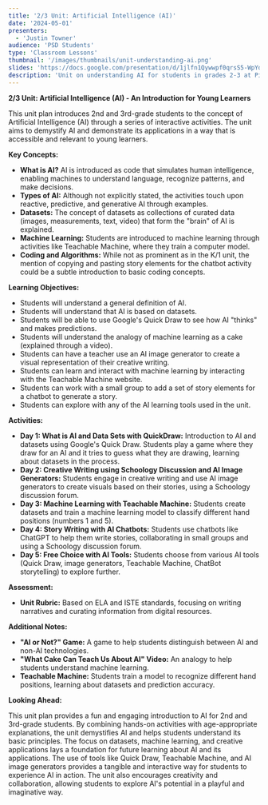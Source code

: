 ```yaml
---
title: '2/3 Unit: Artificial Intelligence (AI)'
date: '2024-05-01'
presenters:
  - 'Justin Towner'
audience: 'PSD Students'
type: 'Classroom Lessons'
thumbnail: '/images/thumbnails/unit-understanding-ai.png'
slides: 'https://docs.google.com/presentation/d/1jlfn1Qywwpf0qrsS5-WpYdqE4zgNVF-O5dFpCfGr7vc/embed'
description: 'Unit on understanding AI for students in grades 2-3 at Pioneer Elementary'
---
```


**2/3 Unit: Artificial Intelligence (AI) - An Introduction for Young Learners**

This unit plan introduces 2nd and 3rd-grade students to the concept of Artificial Intelligence (AI) through a series of interactive activities. The unit aims to demystify AI and demonstrate its applications in a way that is accessible and relevant to young learners.

**Key Concepts:**

- **What is AI?** AI is introduced as code that simulates human intelligence, enabling machines to understand language, recognize patterns, and make decisions.
- **Types of AI:** Although not explicitly stated, the activities touch upon reactive, predictive, and generative AI through examples.
- **Datasets:** The concept of datasets as collections of curated data (images, measurements, text, video) that form the "brain" of AI is explained.
- **Machine Learning:** Students are introduced to machine learning through activities like Teachable Machine, where they train a computer model.
- **Coding and Algorithms:** While not as prominent as in the K/1 unit, the mention of copying and pasting story elements for the chatbot activity could be a subtle introduction to basic coding concepts.

**Learning Objectives:**

- Students will understand a general definition of AI.
- Students will understand that AI is based on datasets.
- Students will be able to use Google's Quick Draw to see how AI "thinks" and makes predictions.
- Students will understand the analogy of machine learning as a cake (explained through a video).
- Students can have a teacher use an AI image generator to create a visual representation of their creative writing.
- Students can learn and interact with machine learning by interacting with the Teachable Machine website.
- Students can work with a small group to add a set of story elements for a chatbot to generate a story.
- Students can explore with any of the AI learning tools used in the unit.

**Activities:**

- **Day 1: What is AI and Data Sets with QuickDraw:** Introduction to AI and datasets using Google's Quick Draw. Students play a game where they draw for an AI and it tries to guess what they are drawing, learning about datasets in the process.
- **Day 2: Creative Writing using Schoology Discussion and AI Image Generators:** Students engage in creative writing and use AI image generators to create visuals based on their stories, using a Schoology discussion forum.
- **Day 3: Machine Learning with Teachable Machine:** Students create datasets and train a machine learning model to classify different hand positions (numbers 1 and 5).
- **Day 4: Story Writing with AI Chatbots:** Students use chatbots like ChatGPT to help them write stories, collaborating in small groups and using a Schoology discussion forum.
- **Day 5: Free Choice with AI Tools:** Students choose from various AI tools (Quick Draw, image generators, Teachable Machine, ChatBot storytelling) to explore further.

**Assessment:**

- **Unit Rubric:** Based on ELA and ISTE standards, focusing on writing narratives and curating information from digital resources.

**Additional Notes:**

- **"AI or Not?" Game:** A game to help students distinguish between AI and non-AI technologies.
- **"What Cake Can Teach Us About AI" Video:** An analogy to help students understand machine learning.
- **Teachable Machine:** Students train a model to recognize different hand positions, learning about datasets and prediction accuracy.

**Looking Ahead:**

This unit plan provides a fun and engaging introduction to AI for 2nd and 3rd-grade students. By combining hands-on activities with age-appropriate explanations, the unit demystifies AI and helps students understand its basic principles. The focus on datasets, machine learning, and creative applications lays a foundation for future learning about AI and its applications. The use of tools like Quick Draw, Teachable Machine, and AI image generators provides a tangible and interactive way for students to experience AI in action. The unit also encourages creativity and collaboration, allowing students to explore AI's potential in a playful and imaginative way.
